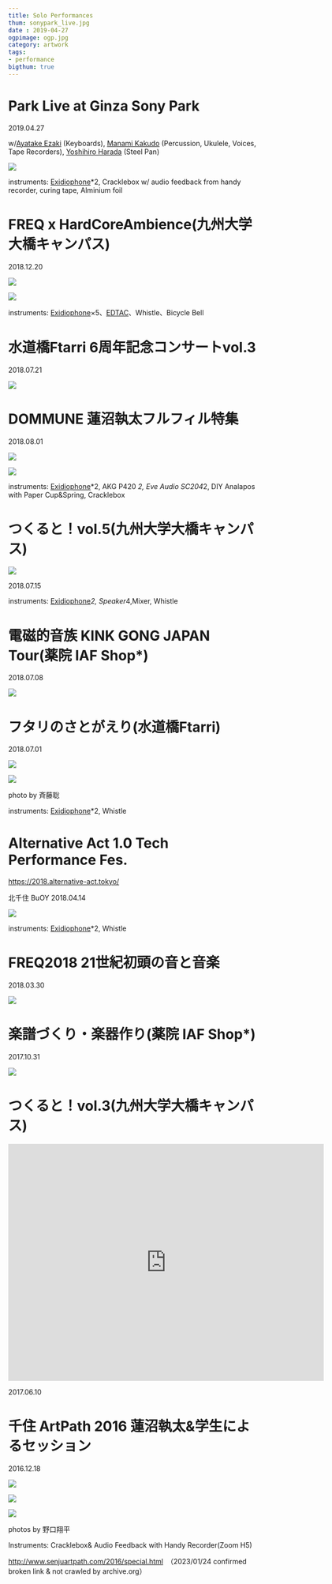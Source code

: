 ```yaml
---
title: Solo Performances
thum: sonypark_live.jpg
date : 2019-04-27
ogpimage: ogp.jpg
category: artwork
tags:
- performance
bigthum: true
---
```


# Park Live at Ginza Sony Park 

2019.04.27

w/[Ayatake Ezaki](https://twitter.com/ayatalce) (Keyboards), [Manami Kakudo](https://www.universal-music.co.jp/kakudo-manami/) (Percussion, Ukulele, Voices, Tape Recorders), [Yoshihiro Harada](https://yoshihiroharada.wixsite.com/home) (Steel Pan)

![](sonypark_live.jpg)

instruments: [Exidiophone](/works/exidiophone)*2, Cracklebox w/ audio feedback from handy recorder, curing tape, Alminium foil

# FREQ x HardCoreAmbience(九州大学大橋キャンパス)

2018.12.20

![](freq-ha2.jpg)

![](freq-ha1.jpg)

instruments: [Exidiophone](/works/exidiophone)×5、[EDTAC](/works/edtac)、Whistle、Bicycle Bell

# 水道橋Ftarri 6周年記念コンサートvol.3

2018.07.21

![](ftarri-6thaniv.JPG)

# DOMMUNE 蓮沼執太フルフィル特集

2018.08.01

![](dommune1.jpg)

![](dommune2.jpg)

instruments: [Exidiophone](/works/exidiophone)*2, AKG P420 *2, Eve Audio SC204*2, DIY Analapos with Paper Cup&Spring, Cracklebox

# つくると！vol.5(九州大学大橋キャンパス)

![](tsukuruto2018.jpg)

2018.07.15

instruments: [Exidiophone](/works/exidiophone)*2, Speaker*4,Mixer, Whistle

# 電磁的音族 KINK GONG JAPAN Tour(薬院 IAF Shop*)

2018.07.08

![](kinkgong-set.JPG)


# フタリのさとがえり(水道橋Ftarri)

2018.07.01

![](ftarri-satogaeri.jpg)

![](ftarri-satogaeri-bysuzueri.jpg)

photo by 斉藤聡

instruments: [Exidiophone](/works/exidiophone)*2, Whistle

# Alternative Act 1.0 Tech Performance Fes.

https://2018.alternative-act.tokyo/

北千住 BuOY
2018.04.14

![](aa_tpf_exidiophone.jpg)

instruments: [Exidiophone](/works/exidiophone)*2, Whistle

# FREQ2018 21世紀初頭の音と音楽

2018.03.30

![](freq2018.JPG)

# 楽譜づくり・楽器作り(薬院 IAF Shop*)

2017.10.31

![](iaf_171001.jpg)

# つくると！vol.3(九州大学大橋キャンパス)

<iframe src="https://player.vimeo.com/video/228039554" width="640" height="480" frameborder="0" webkitallowfullscreen mozallowfullscreen allowfullscreen></iframe>

2017.06.10

# 千住 ArtPath 2016 蓮沼執太&学生によるセッション

2016.12.18

![](artpath_hasunuma1.jpg)

![](artpath_hasunuma2.jpg)

![](artpath_hasunuma3.jpg)

photos by 野口翔平

Instruments: Cracklebox& Audio Feedback with Handy Recorder(Zoom H5)

<http://www.senjuartpath.com/2016/special.html>　（2023/01/24 confirmed broken link & not crawled by archive.org）
